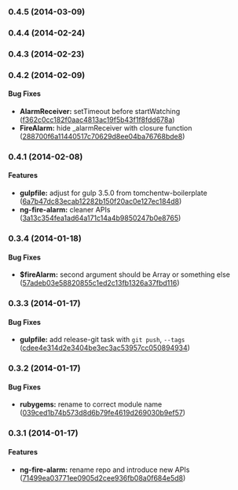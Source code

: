 <a name="0.4.5"></a>
### 0.4.5 (2014-03-09)


<a name="0.4.4"></a>
### 0.4.4 (2014-02-24)


<a name="0.4.3"></a>
### 0.4.3 (2014-02-23)


<a name="0.4.2"></a>
### 0.4.2 (2014-02-09)


#### Bug Fixes

* **AlarmReceiver:** setTimeout before startWatching ([f362c0cc182f0aac4813ac19f5b43f1f8fdd678a](https://github.com/tomchentw/ng-fire-alarm/commit/f362c0cc182f0aac4813ac19f5b43f1f8fdd678a))
* **FireAlarm:** hide _alarmReceiver with closure function ([288700f6a11440517c70629d8ee04ba76768bde8](https://github.com/tomchentw/ng-fire-alarm/commit/288700f6a11440517c70629d8ee04ba76768bde8))


<a name="0.4.1"></a>
### 0.4.1 (2014-02-08)


#### Features

* **gulpfile:** adjust for gulp 3.5.0 from tomchentw-boilerplate ([6a7b47dc83ecab12282b150f20ac0e127ec184d8](https://github.com/tomchentw/ng-fire-alarm/commit/6a7b47dc83ecab12282b150f20ac0e127ec184d8))
* **ng-fire-alarm:** cleaner APIs ([3a13c354fea1ad64a171c14a4b9850247b0e8765](https://github.com/tomchentw/ng-fire-alarm/commit/3a13c354fea1ad64a171c14a4b9850247b0e8765))


<a name="0.3.4"></a>
### 0.3.4 (2014-01-18)


#### Bug Fixes

* **$fireAlarm:** second argument should be Array or something else ([57adeb03e58820855c1ed2c13fb1326a37fbd116](https://github.com/tomchentw/ng-fire-alarm/commit/57adeb03e58820855c1ed2c13fb1326a37fbd116))


<a name="0.3.3"></a>
### 0.3.3 (2014-01-17)


#### Bug Fixes

* **gulpfile:** add release-git task with `git push`, `--tags` ([cdee4e314d2e3404be3ec3ac53957cc050894934](https://github.com/tomchentw/ng-fire-alarm/commit/cdee4e314d2e3404be3ec3ac53957cc050894934))


<a name="0.3.2"></a>
### 0.3.2 (2014-01-17)


#### Bug Fixes

* **rubygems:** rename to correct module name ([039ced1b74b573d8d6b79fe4619d269030b9ef57](https://github.com/tomchentw/ng-fire-alarm/commit/039ced1b74b573d8d6b79fe4619d269030b9ef57))


<a name="0.3.1"></a>
### 0.3.1 (2014-01-17)


#### Features

* **ng-fire-alarm:** rename repo and introduce new APIs ([71499ea03771ee0905d2cee936fb08a0f684e5d8](https://github.com/tomchentw/ng-fire-alarm/commit/71499ea03771ee0905d2cee936fb08a0f684e5d8))

